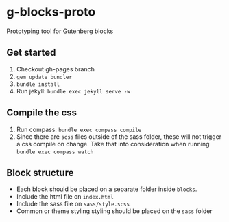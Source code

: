 # g-blocks-proto
Prototyping tool for Gutenberg blocks

## Get started
1. Checkout gh-pages branch
2. `gem update bundler`
3. `bundle install`
4. Run jekyll: `bundle exec jekyll serve -w`


## Compile the css
1. Run compass: `bundle exec compass compile`
2. Since there are `scss` files outside of the sass folder, these will not trigger a css compile on change. Take that into consideration when running `bundle exec compass watch`


## Block structure
- Each block should be placed on a separate folder inside `blocks`.
- Include the html file on `index.html`
- Include the sass file on `sass/style.scss`
- Common or theme styling styling should be placed on the `sass` folder
